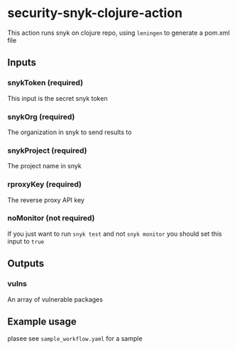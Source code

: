 # security-snyk-clojure-action

This action runs snyk on clojure repo, using `leningen` to generate a pom.xml file

## Inputs

### snykToken (required)
This input is the secret snyk token

### snykOrg (required)
The organization in snyk to send results to

### snykProject (required)
The project name in snyk

### rproxyKey (required)
The reverse proxy API key

### noMonitor (not required)
If you just want to run `snyk test` and not `snyk monitor` you should set this input to `true`

## Outputs
### vulns
An array of vulnerable packages

## Example usage
plasee see `sample_workflow.yaml` for a sample